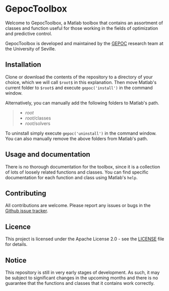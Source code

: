 # GepocToolbox

Welcome to GepocToolbox, a Matlab toolbox that contains an assortment of classes and function useful for those working in the fields of optimization and predictive control.

GepocToolbox is developed and maintained by the [GEPOC](https://grupo.us.es/gepoc/) research team at the University of Seville.

## Installation

Clone or download the contents of the repository to a directory of your choice, which we will call `$root$` in this explanation. Then move Matlab's current folder to `$root$` and execute `gepoc('install')` in the command window.


Alternatively, you can manually add the following folders to Matlab's path.

> * $root$
> * $root$/classes
> * $root$/solvers

To uninstall simply execute `gepoc('uninstall')` in the command window. You can also manually remove the above folders from Matlab's path.

## Usage and documentation

There is no thorough documentation for the toolbox, since it is a collection of lots of loosely related functions and classes.
You can find specific documentation for each function and class using Matlab's `help`.

## Contributing

All contributions are welcome. Please report any issues or bugs in the [Github issue tracker](https://github.com/GepocUS/GepocToolbox/issues).

## Licence

This project is licensed under the Apache License 2.0 - see the [LICENSE](LICENSE) file for details.

## Notice

This repository is still in very early stages of development. As such, it may be subject to significant changes in the upcoming months and there is no guarantee that the functions and classes that it contains work correctly.

